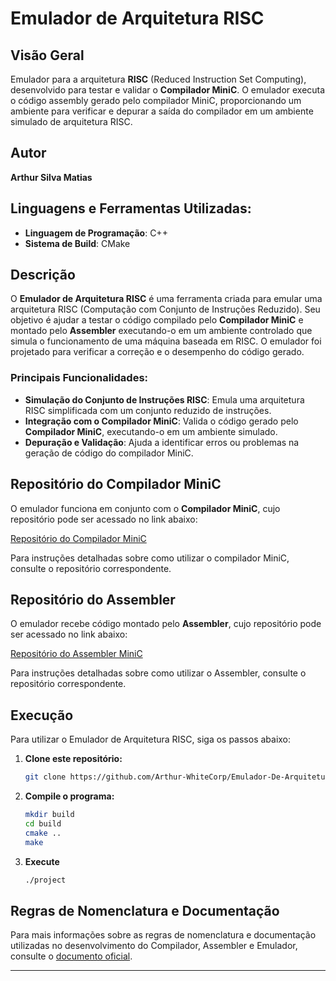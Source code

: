 # Emulador de Arquitetura RISC

## Visão Geral

Emulador para a arquitetura **RISC** (Reduced Instruction Set Computing), desenvolvido para testar e validar o **Compilador MiniC**. O emulador executa o código assembly gerado pelo compilador MiniC, proporcionando um ambiente para verificar e depurar a saída do compilador em um ambiente simulado de arquitetura RISC.

## Autor

**Arthur Silva Matias**

## Linguagens e Ferramentas Utilizadas:
- **Linguagem de Programação**: C++
- **Sistema de Build**: CMake

## Descrição

O **Emulador de Arquitetura RISC** é uma ferramenta criada para emular uma arquitetura RISC (Computação com Conjunto de Instruções Reduzido). Seu objetivo é ajudar a testar o código compilado pelo **Compilador MiniC** e montado pelo **Assembler**  executando-o em um ambiente controlado que simula o funcionamento de uma máquina baseada em RISC. O emulador foi projetado para verificar a correção e o desempenho do código gerado.

### Principais Funcionalidades:
- **Simulação do Conjunto de Instruções RISC**: Emula uma arquitetura RISC simplificada com um conjunto reduzido de instruções.
- **Integração com o Compilador MiniC**: Valida o código gerado pelo **Compilador MiniC**, executando-o em um ambiente simulado.
- **Depuração e Validação**: Ajuda a identificar erros ou problemas na geração de código do compilador MiniC.

## Repositório do Compilador MiniC

O emulador funciona em conjunto com o **Compilador MiniC**, cujo repositório pode ser acessado no link abaixo:

[Repositório do Compilador MiniC](https://github.com/Arthur-WhiteCorp/Compilador-MiniC)

Para instruções detalhadas sobre como utilizar o compilador MiniC, consulte o repositório correspondente.

## Repositório do Assembler

O emulador recebe código montado pelo  **Assembler**, cujo repositório pode ser acessado no link abaixo:

[Repositório do Assembler MiniC](https://github.com/Arthur-WhiteCorp/Assembler)

Para instruções detalhadas sobre como utilizar o Assembler, consulte o repositório correspondente.


## Execução

Para utilizar o Emulador de Arquitetura RISC, siga os passos abaixo:

1. **Clone este repositório:**
   ```bash
   git clone https://github.com/Arthur-WhiteCorp/Emulador-De-Arquitetura-De-Computador.git
   ```
2. **Compile o programa:**
   ```bash
   mkdir build
   cd build
   cmake ..
   make
   ```
3. **Execute**
   ```bash
   ./project
   ```
## Regras de Nomenclatura e Documentação

Para mais informações sobre as regras de nomenclatura e documentação utilizadas no desenvolvimento do Compilador, Assembler e Emulador, consulte o [documento oficial](https://docs.google.com/document/d/1hE3b5ahCoHgBG6bB5ovoNWnj8OHwIiMHWzO9YPLtPmA/edit?usp=sharing).

---
